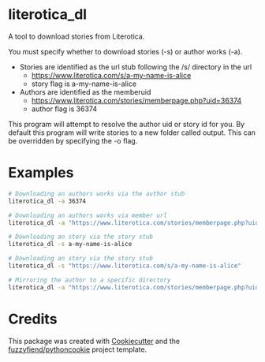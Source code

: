 # literotica_dl
A tool to download stories from Literotica.

You must specify whether to download stories (-s) or author works (-a).
* Stories are identified as the url stub following the /s/ directory in the url
    * https://www.literotica.com/s/a-my-name-is-alice
    * story flag is a-my-name-is-alice
* Authors are identified as the memberuid
    * https://www.literotica.com/stories/memberpage.php?uid=36374
    * author flag is 36374

This program will attempt to resolve the author uid or story id for you.
By default this program will write stories to a new folder called output. This can be overridden by specifying the -o flag.

# Examples
```sh
# Downloading an authors works via the author stub
literotica_dl -a 36374

# Downloading an authors works via member url
literotica_dl -a "https://www.literotica.com/stories/memberpage.php?uid=36374"

# Downloading an story via the story stub
literotica_dl -s a-my-name-is-alice

# Downloading an story via the story stub
literotica_dl -s "https://www.literotica.com/s/a-my-name-is-alice"

# Mirroring the author to a specific directory
literotica_dl -a "https://www.literotica.com/stories/memberpage.php?uid=36374" -o "archive"
```

# Credits

This package was created with [Cookiecutter](https://github.com/cookiecutter/cookiecutter) and the [fuzzyfiend/pythoncookie](https://github.com/fuzzyfiend/pythoncookie) project template.
